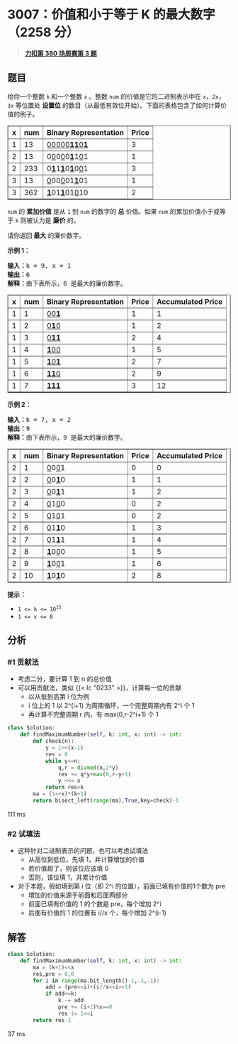 # 3007：价值和小于等于 K 的最大数字（2258 分）


> <u>**[力扣第 380 场周赛第 3 题](https://leetcode.cn/problems/maximum-number-that-sum-of-the-prices-is-less-than-or-equal-to-k/)**</u>

## 题目

<p>给你一个整数 <code>k</code> 和一个整数 <code>x</code> 。整数 <code>num</code> 的价值是它的二进制表示中在 <code>x</code>，<code>2x</code>，<code>3x</code> 等位置处 <strong><span data-keyword="set-bit">设置位</span></strong> 的数目（从最低有效位开始）。下面的表格包含了如何计算价值的例子。</p>

<table border="1">
<tbody>
<tr>
<th>x</th>
<th>num</th>
<th>Binary Representation</th>
<th>Price</th>
</tr>
<tr>
<td>1</td>
<td>13</td>
<td><u>0</u><u>0</u><u>0</u><u>0</u><u>0</u><strong><u>1</u></strong><strong><u>1</u></strong><u>0</u><strong><u>1</u></strong></td>
<td>3</td>
</tr>
<tr>
<td>2</td>
<td>13</td>
<td>0<u>0</u>0<u>0</u>0<strong><u>1</u></strong>1<u>0</u>1</td>
<td>1</td>
</tr>
<tr>
<td>2</td>
<td>233</td>
<td>0<strong><u>1</u></strong>1<strong><u>1</u></strong>0<strong><u>1</u></strong>0<u>0</u>1</td>
<td>3</td>
</tr>
<tr>
<td>3</td>
<td>13</td>
<td><u>0</u>00<u>0</u>01<strong><u>1</u></strong>01</td>
<td>1</td>
</tr>
<tr>
<td>3</td>
<td>362</td>
<td><strong><u>1</u></strong>01<strong><u>1</u></strong>01<u>0</u>10</td>
<td>2</td>
</tr>
</tbody>
</table>



<p><code>num</code> 的 <strong>累加价值</strong> 是从 <code>1</code> 到 <code>num</code> 的数字的 <strong>总</strong> 价值。如果 <code>num</code> 的累加价值小于或等于 <code>k</code> 则被认为是 <strong>廉价</strong> 的。</p>

<p>请你返回<strong> 最大</strong> 的廉价数字。</p>



<p><strong class="example">示例 1：</strong></p>

<pre>
<b>输入：</b>k = 9, x = 1
<b>输出：</b>6
<b>解释：</b>由下表所示，6 是最大的廉价数字。
</pre>

<table border="1">
<tbody>
<tr>
<th>x</th>
<th>num</th>
<th>Binary Representation</th>
<th>Price</th>
<th>Accumulated Price</th>
</tr>
<tr>
<td>1</td>
<td>1</td>
<td><u>0</u><u>0</u><strong><u>1</u></strong></td>
<td>1</td>
<td>1</td>
</tr>
<tr>
<td>1</td>
<td>2</td>
<td><u>0</u><strong><u>1</u></strong><u>0</u></td>
<td>1</td>
<td>2</td>
</tr>
<tr>
<td>1</td>
<td>3</td>
<td><u>0</u><strong><u>1</u></strong><strong><u>1</u></strong></td>
<td>2</td>
<td>4</td>
</tr>
<tr>
<td>1</td>
<td>4</td>
<td><strong><u>1</u></strong><u>0</u><u>0</u></td>
<td>1</td>
<td>5</td>
</tr>
<tr>
<td>1</td>
<td>5</td>
<td><strong><u>1</u></strong><u>0</u><strong><u>1</u></strong></td>
<td>2</td>
<td>7</td>
</tr>
<tr>
<td>1</td>
<td>6</td>
<td><strong><u>1</u></strong><strong><u>1</u></strong><u>0</u></td>
<td>2</td>
<td>9</td>
</tr>
<tr>
<td>1</td>
<td>7</td>
<td><strong><u>1</u></strong><strong><u>1</u></strong><strong><u>1</u></strong></td>
<td>3</td>
<td>12</td>
</tr>
</tbody>
</table>

<p><strong class="example">示例 2：</strong></p>

<pre>
<b>输入：</b>k = 7, x = 2
<b>输出：</b>9
<b>解释：</b>由下表所示，9 是最大的廉价数字。
</pre>

<table border="1">
<tbody>
<tr>
<th>x</th>
<th>num</th>
<th>Binary Representation</th>
<th>Price</th>
<th>Accumulated Price</th>
</tr>
<tr>
<td>2</td>
<td>1</td>
<td><u>0</u>0<u>0</u>1</td>
<td>0</td>
<td>0</td>
</tr>
<tr>
<td>2</td>
<td>2</td>
<td><u>0</u>0<strong><u>1</u></strong>0</td>
<td>1</td>
<td>1</td>
</tr>
<tr>
<td>2</td>
<td>3</td>
<td><u>0</u>0<strong><u>1</u></strong>1</td>
<td>1</td>
<td>2</td>
</tr>
<tr>
<td>2</td>
<td>4</td>
<td><u>0</u>1<u>0</u>0</td>
<td>0</td>
<td>2</td>
</tr>
<tr>
<td>2</td>
<td>5</td>
<td><u>0</u>1<u>0</u>1</td>
<td>0</td>
<td>2</td>
</tr>
<tr>
<td>2</td>
<td>6</td>
<td><u>0</u>1<strong><u>1</u></strong>0</td>
<td>1</td>
<td>3</td>
</tr>
<tr>
<td>2</td>
<td>7</td>
<td><u>0</u>1<strong><u>1</u></strong>1</td>
<td>1</td>
<td>4</td>
</tr>
<tr>
<td>2</td>
<td>8</td>
<td><strong><u>1</u></strong>0<u>0</u>0</td>
<td>1</td>
<td>5</td>
</tr>
<tr>
<td>2</td>
<td>9</td>
<td><strong><u>1</u></strong>0<u>0</u>1</td>
<td>1</td>
<td>6</td>
</tr>
<tr>
<td>2</td>
<td>10</td>
<td><strong><u>1</u></strong>0<strong><u>1</u></strong>0</td>
<td>2</td>
<td>8</td>
</tr>
</tbody>
</table>



<p><strong>提示：</strong></p>

<ul>
<li><code>1 &lt;= k &lt;= 10<sup>15</sup></code></li>
<li><code>1 &lt;= x &lt;= 8</code></li>
</ul>


## 分析

### #1 贡献法

- 考虑二分，要计算 1 到 n 的总价值
- 可以用贡献法，类似 {{< lc "0233" >}}，计算每一位的贡献
	- 以从低到高第 i 位为例
	- i 位上的 1 以 2^(i+1) 为周期循环，一个完整周期内有 2^i 个 1
	- 再计算不完整周期 r 内，有 max(0,r-2^i+1) 个 1

```python
class Solution:
    def findMaximumNumber(self, k: int, x: int) -> int:
        def check(n):
            y = 1<<(x-1)
            res = 0
            while y<=n:
                q,r = divmod(n,2*y)
                res += q*y+max(0,r-y+1)
                y <<= x
            return res>k
        ma = (1<<x)*(k+1)
        return bisect_left(range(ma),True,key=check)-1
```
111 ms

### #2 试填法

- 这种针对二进制表示的问题，也可以考虑试填法
	- 从高位到低位，先填 1，并计算增加的价值
	- 若价值超了，则该位应该填 0
	- 否则，该位填 1，并累计价值
- 对于本题，假如填到第 i 位（即 2^i 的位置），前面已填有价值的1个数为 pre
	- 增加的价值来源于前面和后面两部分
	- 前面已填有价值的 1 的个数是 pre，每个增加 2^i
	- 后面有价值的 1 的位置有 i//x 个，每个增加 2^(i-1)
	
## 解答


```python
class Solution:
    def findMaximumNumber(self, k: int, x: int) -> int:
        ma = (k+1)<<x
        res,pre = 0,0
        for i in range(ma.bit_length()-1,-1,-1):
            add = (pre<<i)+(i//x<<i>>1)
            if add<=k:
                k -= add
                pre += (i+1)%x==0
                res |= 1<<i
        return res-1
```
37 ms

